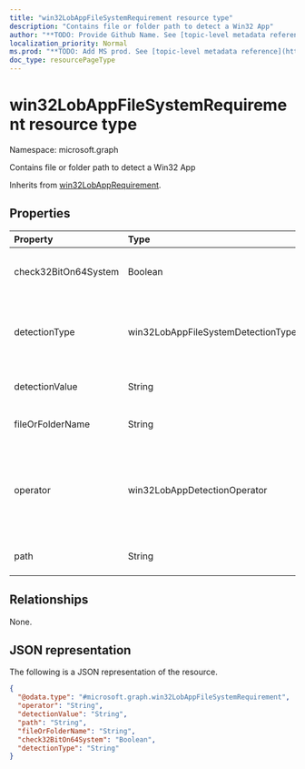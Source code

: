 ```yaml
---
title: "win32LobAppFileSystemRequirement resource type"
description: "Contains file or folder path to detect a Win32 App"
author: "**TODO: Provide Github Name. See [topic-level metadata reference](https://msgo.azurewebsites.net/add/document/guidelines/metadata.html#topic-level-metadata)**"
localization_priority: Normal
ms.prod: "**TODO: Add MS prod. See [topic-level metadata reference](https://msgo.azurewebsites.net/add/document/guidelines/metadata.html#topic-level-metadata)**"
doc_type: resourcePageType
---
```


# win32LobAppFileSystemRequirement resource type

Namespace: microsoft.graph

Contains file or folder path to detect a Win32 App


Inherits from [win32LobAppRequirement](../resources/win32lobapprequirement.md).

## Properties
|Property|Type|Description|
|:---|:---|:---|
|check32BitOn64System|Boolean|A value indicating whether this file or folder is for checking 32-bit app on 64-bit system|
|detectionType|win32LobAppFileSystemDetectionType|The file system detection type. Possible values are: `notConfigured`, `exists`, `modifiedDate`, `createdDate`, `version`, `sizeInMB`, `doesNotExist`.|
|detectionValue|String|The detection value Inherited from [win32LobAppRequirement](../resources/win32lobapprequirement.md)|
|fileOrFolderName|String|The file or folder name to detect Win32 Line of Business (LoB) app|
|operator|win32LobAppDetectionOperator|The operator for detection Inherited from [win32LobAppRequirement](../resources/win32lobapprequirement.md). Possible values are: `notConfigured`, `equal`, `notEqual`, `greaterThan`, `greaterThanOrEqual`, `lessThan`, `lessThanOrEqual`.|
|path|String|The file or folder path to detect Win32 Line of Business (LoB) app|

## Relationships
None.

## JSON representation
The following is a JSON representation of the resource.
<!-- {
  "blockType": "resource",
  "@odata.type": "microsoft.graph.win32LobAppFileSystemRequirement"
}
-->
``` json
{
  "@odata.type": "#microsoft.graph.win32LobAppFileSystemRequirement",
  "operator": "String",
  "detectionValue": "String",
  "path": "String",
  "fileOrFolderName": "String",
  "check32BitOn64System": "Boolean",
  "detectionType": "String"
}
```

